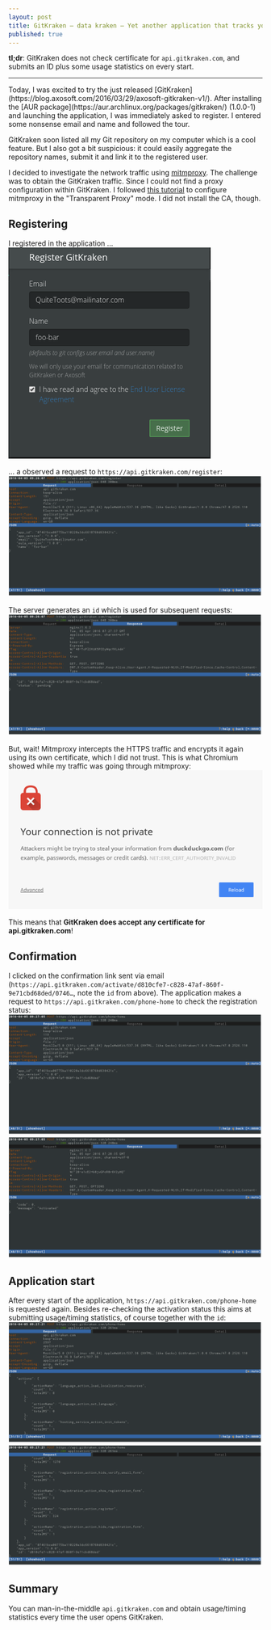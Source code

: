 ```yaml
---
layout: post
title: GitKraken – data kraken – Yet another application that tracks you?
published: true
---
```


**tl;dr**: GitKraken does not check certificate for `api.gitkraken.com`, and submits an ID plus some usage statistics on every start.

<hr>
Today, I was excited to try the just released [GitKraken](https://blog.axosoft.com/2016/03/29/axosoft-gitkraken-v1/). After installing the [AUR package](https://aur.archlinux.org/packages/gitkraken/) (1.0.0-1) and launching the application, I was immediately asked to register. I entered some nonsense email and name and followed the tour.

GitKraken soon listed all my Git repository on my computer which is a cool feature. But I also got a bit suspicious: it could easily aggregate the repository names, submit it and link it to the registered user.

I decided to investigate the network traffic using [mitmproxy](https://mitmproxy.org/). The challenge was to obtain the GitKraken traffic. Since I could not find a proxy configuration within GitKraken. I followed [this tutorial](https://www.darkcoding.net/software/decrypt-your-https-traffic-with-mitmproxy/) to configure mitmproxy in the "Transparent Proxy" mode. I did not install the CA, though.

Registering
-----------

I registered in the application …
![](/img/2016/04/gitkraken-register-app.png)

… a observed a request to `https://api.gitkraken.com/register`:
[![](/img/2016/04/gitkraken-register-net1.png)](/img/2016/04/gitkraken-register-net1.png)

The server generates an `id` which is used for subsequent requests:
[![](/img/2016/04/gitkraken-register-net2.png)](/img/2016/04/gitkraken-register-net2.png)

But, wait! Mitmproxy intercepts the HTTPS traffic and encrypts it again using its own certificate, which I did not trust. This is what Chromium showed while my traffic was going through mitmproxy:
![](/img/2016/04/mitmproxy-chrome.png)

This means that **GitKraken does accept any certificate for api.gitkraken.com**!

Confirmation
------------

I clicked on the confirmation link sent via email (`https://api.gitkraken.com/activate/d810cfe7-c828-47af-860f-9e71cbd68ded/0746…`, note the `id` from above). The application makes a request to `https://api.gitkraken.com/phone-home` to check the registration status:
[![](/img/2016/04/gitkraken-registercheck-net1.png)](/img/2016/04/gitkraken-registercheck-net1.png)
[![](/img/2016/04/gitkraken-registercheck-net2.png)](/img/2016/04/gitkraken-registercheck-net2.png)

Application start
-----------------

After every start of the application, `https://api.gitkraken.com/phone-home` is requested again. Besides re-checking the activation status this aims at submitting usage/timing statistics, of course together with the `id`:
[![](/img/2016/04/gitkraken-appstart-net1.png)](/img/2016/04/gitkraken-appstart-net1.png)
[![](/img/2016/04/gitkraken-appstart-net2.png)](/img/2016/04/gitkraken-appstart-net2.png)

Summary
-------

You can man-in-the-middle `api.gitkraken.com` and obtain usage/timing statistics every time the user opens GitKraken.
